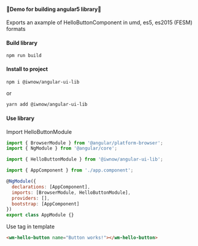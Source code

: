 #### 🚀Demo for building angular5 library🚀
Exports an axample of HelloButtonComponent in umd, es5, es2015 (FESM) formats
#### Build library
```
npm run build
```
#### Install to project
```sh
npm i @iwnow/angular-ui-lib 
```
or
```bash
yarn add @iwnow/angular-ui-lib 
```
#### Use library
Import HelloButtonModule
```javascript
import { BrowserModule } from '@angular/platform-browser';
import { NgModule } from '@angular/core';

import { HelloButtonModule } from '@iwnow/angular-ui-lib';

import { AppComponent } from './app.component';

@NgModule({
  declarations: [AppComponent],
  imports: [BrowserModule, HelloButtonModule],
  providers: [],
  bootstrap: [AppComponent]
})
export class AppModule {}
```
Use tag in template
```html
<wm-hello-button name="Button works!"></wm-hello-button>
```
